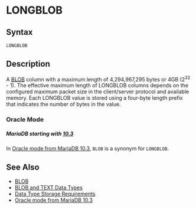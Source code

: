 # LONGBLOB

## Syntax

```sql
LONGBLOB
```

## Description

A [BLOB](/columns-storage-engines-and-plugins/data-types/string-data-types/blob/) column with a 
maximum length of 4,294,967,295 bytes or 4GB (2<sup>32</sup> - 1). The effective maximum length of LONGBLOB columns depends on the
configured maximum packet size in the client/server protocol and
available memory. Each LONGBLOB value is stored using a four-byte
length prefix that indicates the number of bytes in the value.

### Oracle Mode

##### MariaDB starting with [10.3](/kb/en/what-is-mariadb-103/)

In [Oracle mode from MariaDB 10.3](/kb/en/sql_modeoracle-from-mariadb-103/#synonyms-for-basic-sql-types), `BLOB` is a synonym for `LONGBLOB`.

## See Also

- [BLOB](/columns-storage-engines-and-plugins/data-types/string-data-types/blob/)
- [BLOB and TEXT Data Types](/columns-storage-engines-and-plugins/data-types/string-data-types/blob-and-text-data-types/)
- [Data Type Storage Requirements](/columns-storage-engines-and-plugins/data-types/data-type-storage-requirements/)
- [Oracle mode from MariaDB 10.3](/kb/en/sql_modeoracle-from-mariadb-103/#synonyms-for-basic-sql-types)